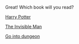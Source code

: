 Great! Which book will you read?

[Harry Potter](../WIP.md)

[The Invisible Man](../WIP.md)

[Go into dungeon](../1/1.md)